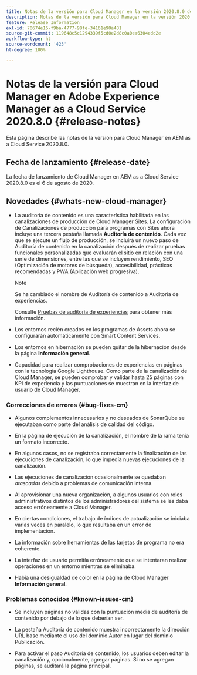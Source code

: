 ```yaml
---
title: Notas de la versión para Cloud Manager en la versión 2020.8.0 de AEM as a Cloud Service
description: Notas de la versión para Cloud Manager en la versión 2020.8.0 de AEM as a Cloud Service
feature: Release Information
exl-id: 70674e16-f9ba-4777-98fe-34161e90a481
source-git-commit: 119648c5c1294339f5cd0e2d8c0a0ea6304edd2e
workflow-type: ht
source-wordcount: '423'
ht-degree: 100%

---
```


# Notas de la versión para Cloud Manager en Adobe Experience Manager as a Cloud Service 2020.8.0 {#release-notes}

Esta página describe las notas de la versión para Cloud Manager en AEM as a Cloud Service 2020.8.0.

## Fecha de lanzamiento {#release-date}

La fecha de lanzamiento de Cloud Manager en AEM as a Cloud Service 2020.8.0 es el 6 de agosto de 2020.

## Novedades {#whats-new-cloud-manager}

* La auditoría de contenido es una característica habilitada en las canalizaciones de producción de Cloud Manager Sites. La configuración de Canalizaciones de producción para programas con Sites ahora incluye una tercera pestaña llamada **Auditoría de contenido**. Cada vez que se ejecute un flujo de producción, se incluirá un nuevo paso de Auditoría de contenido en la canalización después de realizar pruebas funcionales personalizadas que evaluarán el sitio en relación con una serie de dimensiones, entre las que se incluyen rendimiento, SEO (Optimización de motores de búsqueda), accesibilidad, prácticas recomendadas y PWA (Aplicación web progresiva).


   >[!NOTE]
   >Se ha cambiado el nombre de Auditoría de contenido a Auditoría de experiencias.

   Consulte [Pruebas de auditoría de experiencias](/help/implementing/cloud-manager/experience-audit-testing.md) para obtener más información.

* Los entornos recién creados en los programas de Assets ahora se configurarán automáticamente con Smart Content Services.

* Los entornos en hibernación se pueden quitar de la hibernación desde la página **Información general**.

* Capacidad para realizar comprobaciones de experiencias en páginas con la tecnología Google Lighthouse. Como parte de la canalización de Cloud Manager, se pueden comprobar y validar hasta 25 páginas con KPI de experiencia y las puntuaciones se muestran en la interfaz de usuario de Cloud Manager.

### Correcciones de errores {#bug-fixes-cm}

* Algunos complementos innecesarios y no deseados de SonarQube se ejecutaban como parte del análisis de calidad del código.

* En la página de ejecución de la canalización, el nombre de la rama tenía un formato incorrecto.

* En algunos casos, no se registraba correctamente la finalización de las ejecuciones de canalización, lo que impedía nuevas ejecuciones de la canalización.

* Las ejecuciones de canalización ocasionalmente se quedaban *atascadas* debido a problemas de comunicación interna.

* Al aprovisionar una nueva organización, a algunos usuarios con roles administrativos distintos de los administradores del sistema se les daba acceso erróneamente a Cloud Manager.

* En ciertas condiciones, el trabajo de índices de actualización se iniciaba varias veces en paralelo, lo que resultaba en un error de implementación.

* La información sobre herramientas de las tarjetas de programa no era coherente.

* La interfaz de usuario permitía erróneamente que se intentaran realizar operaciones en un entorno mientras se eliminaba.

* Había una desigualdad de color en la página de Cloud Manager **Información general**.

### Problemas conocidos {#known-issues-cm}

* Se incluyen páginas no válidas con la puntuación media de auditoría de contenido por debajo de lo que deberían ser.

* La pestaña Auditoría de contenido muestra incorrectamente la dirección URL base mediante el uso del dominio Autor en lugar del dominio Publicación.

* Para activar el paso Auditoría de contenido, los usuarios deben editar la canalización y, opcionalmente, agregar páginas. Si no se agregan páginas, se auditará la página principal.
